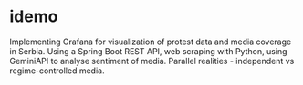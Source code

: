 # idemo
Implementing Grafana for visualization of protest data and media coverage in Serbia. Using a Spring Boot REST API, web scraping with Python, using GeminiAPI to analyse sentiment of media. Parallel realities - independent vs regime-controlled media.
